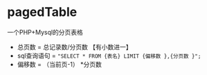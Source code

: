 pagedTable
==========

一个PHP+Mysql的分页表格


- 总页数 = 总记录数/分页数 【有小数进一】
- sql查询语句 = `"SELECT * FROM {表名} LIMIT {偏移数 },{分页数 }";`
- 偏移数 = （当前页-1） *分页数

